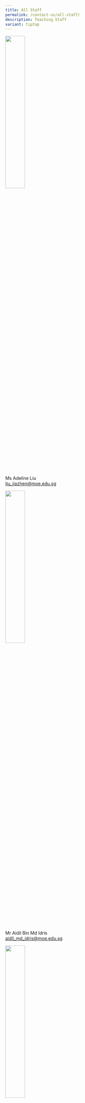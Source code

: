 ```yaml
---
title: All Staff
permalink: /contact-us/all-staff/
description: Teaching Staff
variant: tiptap
---
```

<div class="isomer-image-wrapper">
<img style="width:35%" height="auto" width="100%" src="/images/Ms%20Liu%20Jiazhen%20Adeline.jpg">
</div>
<p>Ms Adeline Liu
<br><a href="liu_jiazhen@moe.edu.sg" rel="noopener noreferrer nofollow" target="_blank">liu_jiazhen@moe.edu.sg</a>
</p>
<div class="isomer-image-wrapper">
<img style="width:35%" height="auto" width="100%" src="/images/Mr%20Aidil%20Bin%20Md%20Idris.jpeg">
</div>
<p>Mr Aidil Bin Md Idris
<br><a href="aidil_md_idris@moe.edu.sg" rel="noopener noreferrer nofollow" target="_blank">aidil_md_idris@moe.edu.sg</a>
</p>
<div class="isomer-image-wrapper">
<img style="width:35%" height="auto" width="100%" src="/images/Alvin%20Tan.jpeg">
</div>
<p>Mr Alvin Tan Jia Jie
<br><a href="tan_jia_jie@moe.edu.sg" rel="noopener noreferrer nofollow" target="_blank">tan_jia_jie@moe.edu.sg</a>
</p>
<p></p>
<div class="isomer-image-wrapper">
<img style="width: 40%;" height="auto" width="100%" alt="EO" src="/images/ms_audrey_tee_zhu_yi.jpg">
</div>
<p>Ms Audrey Tee Zhu Yi</p>
<p><a href="mailto:audrey_tee_zhu_yi@moe.edu.sg" rel="noopener noreferrer nofollow" target="_blank">audrey_tee_zhu_yi@moe.edu.sg</a>
</p>
<p></p>
<div class="isomer-image-wrapper">
<img style="width: 35%;" height="auto" width="100%" alt="EO Bek Su Ling" src="/images/ms_bek_su_ling.jpg">
</div>
<p>Ms Bek Su Ling</p>
<p><a href="mailto:bek_su_ling@moe.edu.sg" rel="noopener noreferrer nofollow" target="_blank">bek_su_ling@moe.edu.sg</a>
</p>
<p></p>
<div class="isomer-image-wrapper">
<img style="width:35%" height="auto" width="100%" src="/images/mr%20chan%20bin%20chuan.jpeg">
</div>
<p>Mr&nbsp;Chan Bin Chuan
<br><a href="chan_bin_chuan@moe.edu.sg" rel="noopener noreferrer nofollow" target="_blank">chan_bin_chuan@moe.edu.sg</a>
</p>
<div class="isomer-image-wrapper">
<img style="width:35%" height="auto" width="100%" src="/images/Ms%20Chan%20Lay%20Leng.jpeg">
</div>
<p>Ms Chan Lay Leng, Chloe
<br><a href="chan_lay_leng@moe.edu.sg" rel="noopener noreferrer nofollow" target="_blank">chan_lay_leng@moe.edu.sg</a>
</p>
<div class="isomer-image-wrapper">
<img style="width:35%" height="auto" width="100%" src="/images/Mr%20Chan%20Siew%20Kwai.jpeg">
</div>
<p>Mr Chan Siew Kwai
<br><a href="chan_siew_kwai@moe.edu.sg" rel="noopener noreferrer nofollow" target="_blank">chan_siew_kwai@moe.edu.sg</a>
</p>
<p></p>
<div class="isomer-image-wrapper">
<img style="width: 40%;" height="auto" width="100%" alt="EO" src="/images/ms_chan_wen_xin.jpg">
</div>
<p>Ms Chan Wen Xin</p>
<p><a href="mailto:chan_wen_xin@moe.edu.sg" rel="noopener noreferrer nofollow" target="_blank">chan_wen_xin@moe.edu.sg</a>
</p>
<p></p>
<div class="isomer-image-wrapper">
<img style="width:35%" height="auto" width="100%" src="/images/Mdm%20Chen%20Liping.jpeg">
</div>
<p>Mdm Chen Liping
<br><a href="chen_liping@moe.edu.sg" rel="noopener noreferrer nofollow" target="_blank">chen_liping@moe.edu.sg</a>
</p>
<div class="isomer-image-wrapper">
<img style="width:35%" height="auto" width="100%" src="/images/Mrs%20Cheong%20Poh%20Suan.jpeg">
</div>
<p>Mrs Cheong Poh Suan
<br><a href="soh_poh_suan@moe.edu.sg" rel="noopener noreferrer nofollow" target="_blank">soh_poh_suan@moe.edu.sg</a>
</p>
<div class="isomer-image-wrapper">
<img style="width:35%" height="auto" width="100%" src="/images/Mr%20Chidambaram%20Saravanan.jpeg">
</div>
<p>Mr Chidambaram Saravanan
<br><a href="chidambaram_saravanan@moe.edu.sg" rel="noopener noreferrer nofollow" target="_blank">chidambaram_saravanann@moe.edu.sg</a>
</p>
<div class="isomer-image-wrapper">
<img style="width:35%" height="auto" width="100%" src="/images/Mrs%20Chin%20Leong%20Hwai%20Ee%20Stella.jpeg">
</div>
<p>Mrs Chin-Leong Hwai Ee, Stella
<br><a href="leong_hwai_ee_stella@moe.edu.sg" rel="noopener noreferrer nofollow" target="_blank">leong_hwai_ee_stella@moe.edu.sg</a>
</p>
<p></p>
<p></p>
<div class="isomer-image-wrapper">
<img style="width: 40%;" height="auto" width="100%" alt="EO" src="/images/ms_lim_chen_xi.jpg">
</div>
<p>Ms Lim Chen Xi</p>
<p><a href="mailto:lim_chen_xi@moe.edu.sg" rel="noopener noreferrer nofollow" target="_blank">lim_chen_xi@moe.edu.sg</a>
</p>
<p></p>
<div class="isomer-image-wrapper">
<img style="width:35%" height="auto" width="100%" src="/images/ChuaKengYeow1.jpg">
</div>
<p>Mr Chua Keng Yeow
<br><a href="chua_keng_yeow@moe.edu.sg" rel="noopener noreferrer nofollow" target="_blank">chua_keng_yeow@moe.edu.sg</a>
</p>
<div class="isomer-image-wrapper">
<img style="width:35%" height="auto" width="100%" src="/images/Mrs%20Chua%20Teng%20May%20Hwee%20Teresa.jpeg">
</div>
<p>Mrs Chua-Teng May Hwee Teresa
<br><a href="teng_may_hwee_teresa@moe.edu.sg" rel="noopener noreferrer nofollow" target="_blank">teng_may_hwee_teresa@moe.edu.sg</a>
</p>
<div class="isomer-image-wrapper">
<img style="width:35%" height="auto" width="100%" src="/images/ms%20sandy%20ee.jpeg">
</div>
<p>Ms Ee Wen Lin, Sandy
<br><a href="ee_wen_lin_sandy@moe.edu.sg" rel="noopener noreferrer nofollow" target="_blank">ee_wen_lin_sandy@moe.edu.sg</a>
</p>
<div class="isomer-image-wrapper">
<img style="width:35%" height="auto" width="100%" src="/images/Ms%20Eng%20Chia%20Lee.jpeg">
</div>
<p>Ms Eng Chia Lee
<br><a href="eng_chia_lee@moe.edu.sg" rel="noopener noreferrer nofollow" target="_blank">eng_chia_lee@moe.edu.sg</a>
</p>
<div class="isomer-image-wrapper">
<img style="width:35%" height="auto" width="100%" src="/images/mr%20ethan%20tan.jpeg">
</div>
<p>Mr Ethan Tan
<br><a href="[ethan_tan@moe.edu.sg" rel="noopener noreferrer nofollow" target="_blank">[ethan_tan@moe.edu.sg</a>
</p>
<div class="isomer-image-wrapper">
<img style="width:35%" height="auto" width="100%" src="/images/FuRong2.jpg">
</div>
<p>Ms Fu Rong
<br><a href="fu_rong@moe.edu.sg" rel="noopener noreferrer nofollow" target="_blank">fu_rong@moe.edu.sg</a>
</p>
<p></p>
<div class="isomer-image-wrapper">
<img style="width: 35%;" height="auto" width="100%" alt="EO Daniel" src="/images/Daniel_Foo.jpg">
</div>
<p>Mr Chuan Yee Daniel</p>
<p><a href="mailto:foo_chuan_yee_daniel@moe.edu.sg" rel="noopener noreferrer nofollow" target="_blank">foo_chuan_yee_daniel@moe.edu.sg</a>
</p>
<p></p>
<div class="isomer-image-wrapper">
<img style="width: 35%;" height="auto" width="100%" alt="EO Goh Chia Pei" src="/images/Ms_Goh_Chia_Pei.jpg">
</div>
<p>Ms Goh Chia Pei</p>
<p><a href="mailto:goh_chia_pei@moe.edu.sg" rel="noopener noreferrer nofollow" target="_blank">goh_chia_pei@moe.edu.sg</a>
</p>
<p></p>
<p></p>
<div class="isomer-image-wrapper">
<img style="width:35%" height="auto" width="100%" src="/images/Ms%20Hamizah%20Begum%20Bte%20Md%20Hanif.jpeg">
</div>
<p>Ms Hamizah Begum Bte Md Hanif
<br><a href="hamizah_begum_mohd_hanif@moe.edu.sg" rel="noopener noreferrer nofollow" target="_blank">hamizah_begum_mohd_hanif@moe.edu.sg</a>
</p>
<div class="isomer-image-wrapper">
<img style="width:35%" height="auto" width="100%" src="/images/Ms%20He%20Meiyu.jpeg">
</div>
<p>Ms He Meiyu
<br><a href="[he_meiyu@moe.edu.sg" rel="noopener noreferrer nofollow" target="_blank">he_meiyu@moe.edu.sg</a>
</p>
<div class="isomer-image-wrapper">
<img style="width:35%" height="auto" width="100%" src="/images/Ms%20Heng%20Hui%20Zhen.jpeg">
</div>
<p>Ms Heng Hui Zhen
<br><a href="[heng_hui_zhen@moe.edu.sg" rel="noopener noreferrer nofollow" target="_blank">heng_hui_zhen@moe.edu.sg</a>
</p>
<p></p>
<div class="isomer-image-wrapper">
<img style="width: 35%;" height="auto" width="100%" alt="EO Matthew Ho" src="/images/Matthew_Hong_Nin_Ho.jpg">
</div>
<p>Mr Ho Hong Nin</p>
<p><a href="mailto:ho_hong_nin@moe.edu.sg" rel="noopener noreferrer nofollow" target="_blank">ho_hong_nin@moe.edu.sg</a>
</p>
<div class="isomer-image-wrapper">
<img style="width:35%" height="auto" width="100%" src="/images/Ms%20Ho%20Xiu%20Hui,%20Tessa.jpg">
</div>
<p>Ms Ho Xiu Hui Tessa
<br><a href="[ho_xiu_hui_tess@moe.edu.sg" rel="noopener noreferrer nofollow" target="_blank">ho_xiu_hui_tess@moe.edu.sg</a>
</p>
<div class="isomer-image-wrapper">
<img style="width:35%" height="auto" width="100%" src="/images/ms%20joyner%20tay%20kai%20ling.jpeg">
</div>
<p>Ms&nbsp;Joyner Tay
<br><a href="[tay_kai_ling_joyner@moe.edu.sg" rel="noopener noreferrer nofollow" target="_blank">tay_kai_ling_joyners@moe.edu.sg</a>
</p>
<div class="isomer-image-wrapper">
<img style="width:35%" height="auto" width="100%" src="/images/Mr%20Kamal%20Bin%20Yacob.jpeg">
</div>
<p>Mr Kamal Bin Yacob
<br><a href="[kamal_yacob@moe.edu.sg" rel="noopener noreferrer nofollow" target="_blank">kamal_yacob@moe.edu.sg</a>
</p>
<div class="isomer-image-wrapper">
<img style="width:35%" height="auto" width="100%" src="/images/karine.jpeg">
</div>
<p>Ms Karine Nai
<br><a href="nai_sok_khoon_karine@moe.edu.sg" rel="noopener noreferrer nofollow" target="_blank">nai_sok_khoon_karine@moe.edu.sg</a>
</p>
<div class="isomer-image-wrapper">
<img style="width:35%" height="auto" width="100%" src="/images/Mr%20Ke%20Kaijie%20Justin.jpeg">
</div>
<p>Mr Ke Kaijie, Justin
<br><a href="ke_kaijie_justin@moe.edu.sg" rel="noopener noreferrer nofollow" target="_blank">ke_kaijie_justin@moe.edu.sg</a>
</p>
<div class="isomer-image-wrapper">
<img style="width:35%" height="auto" width="100%" src="/images/Kishan%20School%20Website.jpeg">
</div>
<p>Mr&nbsp;Kishan Kannan
<br><a href="kishan_kannan@moe.edu.sg" rel="noopener noreferrer nofollow" target="_blank">kishan_kannan@moe.edu.sg</a>
</p>
<div class="isomer-image-wrapper">
<img style="width:35%" height="auto" width="100%" src="/images/Doreen.png">
</div>
<p>Ms&nbsp;Lau&nbsp;Ying&nbsp;Ying Doreen
<br><a href="lau_ying_ying_doreen@moe.edu.sg" rel="noopener noreferrer nofollow" target="_blank">lau_ying_ying_doreen@moe.edu.sg</a>
</p>
<div class="isomer-image-wrapper">
<img style="width:35%" height="auto" width="100%" src="/images/Mrs%20Lehming%20Teo%20Shi%20Hui%20Rachel.jpeg">
</div>
<p>Mrs Lehming-Teo Shi Hui, Rachel
<br><a href="teo_shi_hui_racheln@moe.edu.sg" rel="noopener noreferrer nofollow" target="_blank">teo_shi_hui_rachel@moe.edu.sg</a>
</p>
<div class="isomer-image-wrapper">
<img style="width:35%" height="auto" width="100%" src="/images/Ms%20Li%20Qianyi.jpeg">
</div>
<p>Ms Li Qianyi
<br><a href="li_qianyi@moe.edu.sg" rel="noopener noreferrer nofollow" target="_blank">li_qianyi@moe.edu.sg</a>
</p>
<div class="isomer-image-wrapper">
<img style="width:35%" height="auto" width="100%" src="/images/Ms%20Lim%20Keng%20Woon%20Madeline.jpeg">
</div>
<p>Ms Lim Keng Woon, Madeline
<br><a href="lim_keng_woon_madeline@moe.edu.sg" rel="noopener noreferrer nofollow" target="_blank">lim_keng_woon_madeline@moe.edu.sg</a>
</p>
<div class="isomer-image-wrapper">
<img style="width:35%" height="auto" width="100%" src="/images/Mr%20Jeremy.jpeg">
</div>
<p>Mr Lim Liangcai, Jeremy
<br><a href="lim_liangcai_jeremy@moe.edu.sg" rel="noopener noreferrer nofollow" target="_blank">lim_liangcai_jeremy@moe.edu.sg</a>
</p>
<div class="isomer-image-wrapper">
<img style="width:35%" height="auto" width="100%" src="/images/mrs%20ng%20lye%20sim.jpeg">
</div>
<p>Mrs Lim Lye Sim
<br><a href="ng_lye_sim@moe.edu.sg" rel="noopener noreferrer nofollow" target="_blank">ng_lye_sim@moe.edu.sg</a>
</p>
<p></p>
<div class="isomer-image-wrapper">
<img style="width:35%" height="auto" width="100%" src="/images/lohwanting.jpg">
</div>
<p>Ms Loh Wan Ting
<br><a href="loh_wan_ting@moe.edu.sg" rel="noopener noreferrer nofollow" target="_blank">loh_wan_ting@moe.edu.sg</a>
</p>
<div class="isomer-image-wrapper">
<img style="width:35%" height="auto" width="100%" src="/images/Ms%20Low%20Li%20Qing.jpg">
</div>
<p>Ms Low Liqing
<br><a href="low_liqing@moe.edu.sg" rel="noopener noreferrer nofollow" target="_blank">low_liqing@moe.edu.sg</a>
</p>
<div class="isomer-image-wrapper">
<img style="width:35%" height="auto" width="100%" src="/images/Mr%20Mohideeen%20Nizar.jpeg">
</div>
<p>Mr Mohideen Nizar s/o Anwar
<br><a href="mohideen_nizar_anwarg@moe.edu.sg" rel="noopener noreferrer nofollow" target="_blank">mohideen_nizar_anwarg@moe.edu.sg</a>
</p>
<div class="isomer-image-wrapper">
<img style="width:35%" height="auto" width="100%" src="/images/Mdm%20Mursalina.jpeg">
</div>
<p>Mdm Mursalina Bte Mohd Saim
<br><a href="mursalina_mohd_saimg@moe.edu.sg" rel="noopener noreferrer nofollow" target="_blank">mursalina_mohd_saim@moe.edu.sg</a>
</p>
<div class="isomer-image-wrapper">
<img style="width:35%" height="auto" width="100%" src="/images/Mdm%20Natarajan%20Umarani%20(Teacher).jpg">
</div>
<p>Ms Natarajan Umarani
<br><a href="natarajan_umarani@moe.edu.sg" rel="noopener noreferrer nofollow" target="_blank">natarajan_umarani@moe.edu.sg</a>
</p>
<div class="isomer-image-wrapper">
<img style="width:35%" height="auto" width="100%" src="/images/Mr%20Ng%20Loong%20Kin,%20Alvin.jpg">
</div>
<p>Mr Ng Loong Kin, Alvin
<br><a href="ng_loong_kin_alvin@moe.edu.sg" rel="noopener noreferrer nofollow" target="_blank">ng_loong_kin_alvin@moe.edu.sg</a>
</p>
<div class="isomer-image-wrapper">
<img style="width:35%" height="auto" width="100%" src="/images/Mrs%20Peh%20Yeo%20Hwee%20Ching%20Magdelene.jpeg">
</div>
<p>Mrs Peh-Yeo Hwee Ching Magdalene
<br><a href="yeo_hwee_ching_magdalene@moe.edu.sg" rel="noopener noreferrer nofollow" target="_blank">yeo_hwee_ching_magdalene@moe.edu.sg</a>
</p>
<div class="isomer-image-wrapper">
<img style="width:35%" height="auto" width="100%" src="/images/Mdm%20Rajamanickam.jpeg">
</div>
<p>Mdm Rajamanickam Renuka
<br><a href="[rajamanickam_renuka@moe.edu.sg" rel="noopener noreferrer nofollow" target="_blank">rajamanickam_renuka@moe.edu.sg</a>
</p>
<div class="isomer-image-wrapper">
<img style="width:35%" height="auto" width="100%" src="/images/Mdm%20Rashidah%20Kassim.jpeg">
</div>
<p>Mdm Rashidah Kassim
<br><a href="rashidah_kassim@moe.edu.sg" rel="noopener noreferrer nofollow" target="_blank">rashidah_kassim@moe.edu.sg</a>
</p>
<div class="isomer-image-wrapper">
<img style="width:35%" height="auto" width="100%" src="/images/Mr%20Mohamed%20Ressal.jpeg">
</div>
<p>Mr Mohamed Ressal Mohamed Raffi
<br><a href="mohamed_ressal_mohamed_raffi@moe.edu.sg" rel="noopener noreferrer nofollow" target="_blank">mohamed_ressal_mohamed_raffi@moe.edu.sg</a>
</p>
<div class="isomer-image-wrapper">
<img style="width:35%" height="auto" width="100%" src="/images/Mdm%20Rosezalina.jpeg">
</div>
<p>Mdm Rosezalina Bte Asmoin
<br><a href="rosezalina_asmoin@moe.edu.sg" rel="noopener noreferrer nofollow" target="_blank">rosezalina_asmoin@moe.edu.sg</a>
</p>
<p></p>
<div class="isomer-image-wrapper">
<img style="width: 40%;" height="auto" width="100%" alt="EO Rosnie" src="/images/Rosnie.jpg">
</div>
<p>Ms Rosnie Nasuha Rosman</p>
<p><a href="mailto:rosnie_nasuha_rosman@moe.edu.sg" rel="noopener noreferrer nofollow" target="_blank">rosnie_nasuha_rosman@moe.edu.sg</a>
</p>
<div class="isomer-image-wrapper">
<img style="width:35%" height="auto" width="100%" src="/images/Ms%20Sia%20Gee%20Han.jpeg">
</div>
<p>Ms Sia Gee Han, Karen
<br><a href="karen_sia_gee_han@moe.edu.sg" rel="noopener noreferrer nofollow" target="_blank">karen_sia_gee_han@moe.edu.sg</a>
</p>
<div class="isomer-image-wrapper">
<img style="width:35%" height="auto" width="100%" src="/images/Mdm%20Sheetal%20Sonawane.jpeg">
</div>
<p>Ms Sheetal Sonawane
<br><a href="sheetal_madhukar_sonawane@moe.edu.sg" rel="noopener noreferrer nofollow" target="_blank">sheetal_madhukar_sonawane@moe.edu.sg</a>
</p>
<div class="isomer-image-wrapper">
<img style="width:35%" height="auto" width="100%" src="/images/Ms%20Sim%20Shin%20Jie.jpg">
</div>
<p>Ms Sim Shin Jie
<br><a href="sim_shin_jiee@moe.edu.sg" rel="noopener noreferrer nofollow" target="_blank">sim_shin_jie@moe.edu.sg</a>
</p>
<div class="isomer-image-wrapper">
<img style="width:35%" height="auto" width="100%" src="/images/ms%20siti%20nurwati%20dalduri.jpeg">
</div>
<p>Ms Siti Nurwati Dalduri
<br><a href="siti_nurwati_dalduri@moe.edu.sg" rel="noopener noreferrer nofollow" target="_blank">siti_nurwati_dalduri@moe.edu.sg</a>
</p>
<div class="isomer-image-wrapper">
<img style="width:35%" height="auto" width="100%" src="/images/Ms%20Sophia%20Ng%20Jia%20Ming.jpg">
</div>
<p>Ms Sophia Ng
<br><a href="sophia_ng_jia_ming@moe.edu.sg" rel="noopener noreferrer nofollow" target="_blank">sophia_ng_jia_ming@moe.edu.sg</a>
</p>
<div class="isomer-image-wrapper">
<img style="width:35%" height="auto" width="100%" src="/images/Ms%20Sumitha.jpeg">
</div>
<p>Mdm Sumitha Kirsnan
<br><a href="sumitha_kirsnan@moe.edu.sg" rel="noopener noreferrer nofollow" target="_blank">sumitha_kirsnan@moe.edu.sg</a>
</p>
<div class="isomer-image-wrapper">
<img style="width:35%" height="auto" width="100%" src="/images/Ms%20Syafiqah%20Binte%20Zaini.jpg">
</div>
<p>Ms Syafiqah Binte Zaini
<br><a href="syafiqah_zainin@moe.edu.sg" rel="noopener noreferrer nofollow" target="_blank">syafiqah_zaini@moe.edu.sg</a>
</p>
<div class="isomer-image-wrapper">
<img style="width:35%" height="auto" width="100%" src="/images/Mr%20Tan%20Chor%20Seng.jpg">
</div>
<p>Mr Tan Chor Seng
<br><a href="tan_chor_seng_a@moe.edu.sg" rel="noopener noreferrer nofollow" target="_blank">tan_chor_seng_a@moe.edu.sg</a>
</p>
<div class="isomer-image-wrapper">
<img style="width:35%" height="auto" width="100%" src="/images/Ms%20Joycelyn.jpeg">
</div>
<p>Ms Tan E-Fung, Joycelyn
<br><a href="tan_e_fung_joycelyn@moe.edu.sg" rel="noopener noreferrer nofollow" target="_blank">tan_e_fung_joycelyn@moe.edu.sg</a>
</p>
<div class="isomer-image-wrapper">
<img style="width:35%" height="auto" width="100%" src="/images/Mr%20Peter.jpeg">
</div>
<p>Mr Tan Eng Hoe, Peter
<br><a href="peter_tan_eng_hoe@moe.edu.sg" rel="noopener noreferrer nofollow" target="_blank">peter_tan_eng_hoe@moe.edu.sg</a>
</p>
<div class="isomer-image-wrapper">
<img style="width:35%" height="auto" width="100%" src="/images/Mr%20John.jpeg">
</div>
<p>Mr Tan Hong Soong, John
<br><a href="tan_hong_soong@moe.edu.sg" rel="noopener noreferrer nofollow" target="_blank">tan_hong_soong@moe.edu.sg</a>
</p>
<div class="isomer-image-wrapper">
<img style="width:35%" height="auto" width="100%" src="/images/mr%20tan%20jit%20jin.jpeg">
</div>
<p>Mr Tan Jit Jin
<br><a href="tan_jit_jin@moe.edu.sg" rel="noopener noreferrer nofollow" target="_blank">tan_jit_jin@moe.edu.sg</a>
</p>
<div class="isomer-image-wrapper">
<img style="width:35%" height="auto" width="100%" src="/images/ms%20tan%20kay%20shin.jpeg">
</div>
<p>Mdm Tan Kay Shin
<br><a href="tan_kay_shin@moe.edu.sg" rel="noopener noreferrer nofollow" target="_blank">tan_kay_shin@moe.edu.sg</a>
</p>
<div class="isomer-image-wrapper">
<img style="width:35%" height="auto" width="100%" src="/images/Mr%20Tan%20Liang%20Hooi.jpeg">
</div>
<p>Mr Tan Liang Hooi
<br><a href="ttan_liang_hooi@moe.edu.sg" rel="noopener noreferrer nofollow" target="_blank">tan_liang_hooi@moe.edu.sg</a>
</p>
<div class="isomer-image-wrapper">
<img style="width:35%" height="auto" width="100%" src="/images/kenneth.jpeg">
</div>
<p>Mr Tan Ming Hon, Kenneth
<br><a href="tan_ming_ho@moe.edu.sg" rel="noopener noreferrer nofollow" target="_blank">tan_ming_ho@moe.edu.sg</a>
</p>
<div class="isomer-image-wrapper">
<img style="width:35%" height="auto" width="100%" src="/images/Mr%20Tan%20Ser%20Yong.jpeg">
</div>
<p>Mr Tan Ser Yong, Philip
<br><a href="tan_ser_yong_philipn@moe.edu.sg" rel="noopener noreferrer nofollow" target="_blank">tan_ser_yong_philip@moe.edu.sg</a>
</p>
<div class="isomer-image-wrapper">
<img style="width:35%" height="auto" width="100%" src="/images/Mrs%20Tan%20Wong%20Siew%20Har.jpeg">
</div>
<p>Mrs Tan-Wong Siew Har, Winnie
<br><a href="wong_siew_har_winnie@moe.edu.sg" rel="noopener noreferrer nofollow" target="_blank">wong_siew_har_winnie@moe.edu.sg</a>
</p>
<div class="isomer-image-wrapper">
<img style="width:35%" height="auto" width="100%" src="/images/Mrs%20Tan%20Wen%20Yi.jpeg">
</div>
<p>Mrs Tan Wen Yi
<br><a href="tan_wen_yi@moe.edu.sg" rel="noopener noreferrer nofollow" target="_blank">tan_wen_yi@moe.edu.sg</a>
</p>
<div class="isomer-image-wrapper">
<img style="width:35%" height="auto" width="100%" src="/images/Mrs%20Teng%20Tay%20Soo%20Chin.jpeg">
</div>
<p>Mrs Teng-Tay Soo Chin, Emmeline
<br><a href="tay_soo_chin_emmeline@moe.edu.sg" rel="noopener noreferrer nofollow" target="_blank">tay_soo_chin_emmeline@moe.edu.sg</a>
</p>
<div class="isomer-image-wrapper">
<img style="width:35%" height="auto" width="100%" src="/images/teochaiyeow.jpeg">
</div>
<p>Mr Teo Chai Yaw
<br><a href="teo_chai_yaw@moe.edu.sg" rel="noopener noreferrer nofollow" target="_blank">teo_chai_yaw@moe.edu.sg</a>
</p>
<div class="isomer-image-wrapper">
<img style="width:35%" height="auto" width="100%" src="/images/Ms%20Teo%20Wei%20Na.jpeg">
</div>
<p>Ms Teo Wei Na
<br><a href="teo_wei_na@moe.edu.sg" rel="noopener noreferrer nofollow" target="_blank">teo_wei_na@moe.edu.sg</a>
</p>
<div class="isomer-image-wrapper">
<img style="width:35%" height="auto" width="100%" src="/images/Valane%20Passport%20Photo%202.jpeg">
</div>
<p>Ms Tnee Li Ling, Valane
<br><a href="tnee_li_ling_valane@moe.edu.sg" rel="noopener noreferrer nofollow" target="_blank">tnee_li_ling_valane@moe.edu.sg</a>
</p>
<div class="isomer-image-wrapper">
<img style="width:35%" height="auto" width="100%" src="/images/tracy_tey.jpeg">
</div>
<p>Ms Tracy Tey
<br><a href="tracy_tey_pin_pin@moe.edu.sg" rel="noopener noreferrer nofollow" target="_blank">tracy_tey_pin_pin@moe.edu.sg</a>
</p>
<div class="isomer-image-wrapper">
<img style="width:35%" height="auto" width="100%" src="/images/Ms%20Wee%20Ni%20Swen.jpg">
</div>
<p>Ms Wee Ni Swen
<br><a href="wee_ni_swen@moe.edu.sg" rel="noopener noreferrer nofollow" target="_blank">wee_ni_swen@moe.edu.sg</a>
</p>
<div class="isomer-image-wrapper">
<img style="width:35%" height="auto" width="100%" src="/images/Ms%20Wee%20Yee%20Ing.jpg">
</div>
<p>Ms Wee Yee Ing
<br><a href="wee_yee_ing@moe.edu.sg" rel="noopener noreferrer nofollow" target="_blank">wee_yee_ing@moe.edu.sg</a>
</p>
<div class="isomer-image-wrapper">
<img style="width:35%" height="auto" width="100%" src="/images/Mrs%20Wee%20Loh%20Wee%20Sin.jpeg">
</div>
<p>Mrs Wee-Loh Wee Sin
<br><a href="loh_wee_sin@moe.edu.sg" rel="noopener noreferrer nofollow" target="_blank">loh_wee_sin@moe.edu.sg</a>
</p>
<div class="isomer-image-wrapper">
<img style="width:35%" height="auto" width="100%" src="/images/Ms%20Woong%20Choy%20Wan.jpeg">
</div>
<p>Ms Woong Choy Wan
<br><a href="woong_choy_wan@moe.edu.sg" rel="noopener noreferrer nofollow" target="_blank">woong_choy_wan@moe.edu.sg</a>
</p>
<div class="isomer-image-wrapper">
<img style="width:35%" height="auto" width="100%" src="/images/Mr%20Andy.jpeg">
</div>
<p>Mr Yap Jin Hua, Andy
<br><a href="yap_jin_hua_andy@moe.edu.sg" rel="noopener noreferrer nofollow" target="_blank">yap_jin_hua_andy@moe.edu.sg</a>
</p>
<div class="isomer-image-wrapper">
<img style="width:35%" height="auto" width="100%" src="/images/Mr%20Yong%20Teck%20Sin.jpg">
</div>
<p>Mr Yong Teck Sin
<br><a href="tyong_teck_sin@moe.edu.sg" rel="noopener noreferrer nofollow" target="_blank">yong_teck_sinn@moe.edu.sg</a>
</p>
<div class="isomer-image-wrapper">
<img style="width:35%" height="auto" width="100%" src="/images/Mrs%20Yuen%20Lay%20Eng.jpeg">
</div>
<p>Mrs Yuen Lay Eng
<br><a href="ang_lay_eng@moe.edu.sg" rel="noopener noreferrer nofollow" target="_blank">ang_lay_eng@moe.edu.sg</a>
</p>